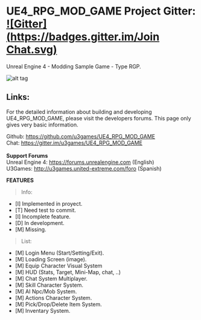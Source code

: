 # UE4_RPG_MOD_GAME Project Gitter: [![Gitter](https://badges.gitter.im/Join Chat.svg)](https://gitter.im/u3games/UE4_RPG_MOD_GAME?utm_source=badge&utm_medium=badge&utm_campaign=pr-badge&utm_content=badge)

Unreal Engine 4 - Modding Sample Game - Type RGP.

![alt tag](http://i.imgur.com/7znNxKK.png)

## Links:

For the detailed information about building and developing UE4_RPG_MOD_GAME, please visit the developers forums. This page only gives very basic information.

Github: https://github.com/u3games/UE4_RPG_MOD_GAME<br>
Chat: https://gitter.im/u3games/UE4_RPG_MOD_GAME<br>
<br>
**Support Forums**<br>
Unreal Engine 4: https://forums.unrealengine.com (English)<br>
U3Games: http://u3games.united-extreme.com/foro (Spanish)<br>

**FEATURES**<br>

> Info:

- [I] Implemented in proyect.
- [T] Need test to commit.
- [I] Incomplete feature.
- [D] In development.
- [M] Missing.

> List:

- [M] Login Menu (Start/Setting/Exit).
- [M] Loading Screen (image).
- [M] Equip Character Visual System
- [M] HUD (Stats, Target, Mini-Map, chat, ..)
- [M] Chat System Multiplayer.
- [M] Skill Character System.
- [M] AI Npc/Mob System.
- [M] Actions Character System.
- [M] Pick/Drop/Delete Item System.
- [M] Inventary System.

